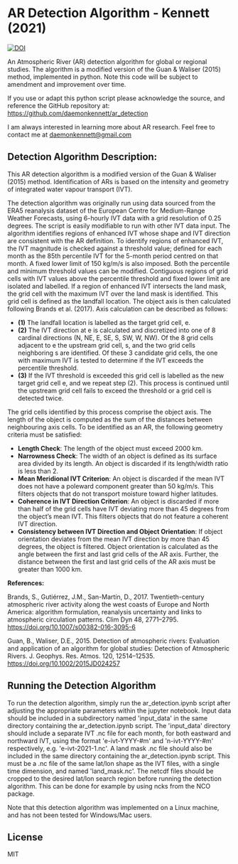 # AR Detection Algorithm - Kennett (2021)

[![DOI](https://zenodo.org/badge/392864728.svg)](https://zenodo.org/badge/latestdoi/392864728)

An Atmospheric River (AR) detection algorithm for global or regional studies. The algorithm is a modified version of the Guan & Waliser (2015) method, implemented in python. Note this code will be subject to amendment and improvement over time.

If you use or adapt this python script please acknowledge the source, and reference the GitHub repository at: https://github.com/daemonkennett/ar_detection

I am always interested in learning more about AR research. Feel free to contact me at daemonkennett@gmail.com

## Detection Algorithm Description:

This AR detection algorithm is a modified version of the Guan & Waliser (2015) method. Identification of ARs is based on the intensity and geometry of integrated water vapour transport (IVT). 

The detection algorithm was originally run using data sourced from the ERA5 reanalysis dataset of the European Centre for Medium-Range Weather Forecasts, using 6-hourly IVT data with a grid resolution of 0.25 degrees. The script is easily modifiable to run with other IVT data input. The algorithm identifies regions of enhanced IVT whose shape and IVT direction are consistent with the AR definition. To identify regions of enhanced IVT, the IVT magnitude is checked against a threshold value; defined for each month as the 85th percentile IVT for the 5-month period centred on that month. A fixed lower limit of 150 kg/m/s is also imposed. Both the percentile and minimum threshold values can be modified. Contiguous regions of grid cells with IVT values above the percentile threshold and fixed lower limit are isolated and labelled. If a region of enhanced IVT intersects the land mask, the grid cell with the maximum IVT over the land mask is identified. This grid cell is defined as the landfall location. The object axis is then calculated following Brands et al. (2017). Axis calculation can be described as follows:

- **(1)** The landfall location is labelled as the target grid cell, e.
- **(2)** The IVT direction at e is calculated and discretized into one of 8 cardinal directions (N, NE, E, SE, S, SW, W, NW). Of the 8 grid cells adjacent to e the upstream grid cell, s, and the two grid cells neighboring s are identified. Of these 3 candidate grid cells, the one with maximum IVT is tested to determine if the IVT exceeds the percentile threshold.
- **(3)** If the IVT threshold is exceeded this grid cell is labelled as the new target grid cell e, and we repeat step (2). This process is continued until the upstream grid cell fails to exceed the threshold or a grid cell is detected twice.

The grid cells identified by this process comprise the object axis. The length of the object is computed as the sum of the distances between neighbouring axis cells. To be identified as an AR, the following geometry criteria must be satisfied:

- **Length Check**: The length of the object must exceed 2000 km.
- **Narrowness Check**: The width of an object is defined as its surface area divided by its length. An object is discarded if its length/width ratio is less than 2.
- **Mean Meridional IVT Criterion**: An object is discarded if the mean IVT does not have a poleward component greater than 50 kg/m/s. This filters objects that do not transport moisture toward higher latitudes.
- **Coherence in IVT Direction Criterion**: An object is discarded if more than half of the grid cells have IVT deviating more than 45 degrees from the object’s mean IVT. This filters objects that do not feature a coherent IVT direction.
- **Consistency between IVT Direction and Object Orientation**: If object orientation deviates from the mean IVT direction by more than 45 degrees, the object is filtered. Object orientation is calculated as the angle between the first and last grid cells of the AR axis. Further, the distance between the first and last grid cells of the AR axis must be greater than 1000 km.

**References:**

Brands, S., Gutiérrez, J.M., San-Martín, D., 2017. Twentieth-century atmospheric river activity along the west coasts of Europe and North America: algorithm formulation, reanalysis uncertainty and links to atmospheric circulation patterns. Clim Dyn 48, 2771–2795. https://doi.org/10.1007/s00382-016-3095-6

Guan, B., Waliser, D.E., 2015. Detection of atmospheric rivers: Evaluation and application of an algorithm for global studies: Detection of Atmospheric Rivers. J. Geophys. Res. Atmos. 120, 12514–12535. https://doi.org/10.1002/2015JD024257

## Running the Detection Algorithm

To run the detection algorithm, simply run the ar\_detection.ipynb script after adjusting the appropriate parameters within the jupyter notebook. Input data should be included in a subdirectory named 'input\_data' in the same directory containing the ar\_detection.ipynb script. The 'input_data' directory 
should include a separate IVT .nc file for each month, for both  eastward and northward IVT, using the format 'e-ivt-YYYY-#m' and 'n-ivt-YYYY-#m' respectively, e.g. 'e-ivt-2021-1.nc'. A land mask .nc file should also be included in the same directory containing the ar\_detection.ipynb script. This must be a .nc file of the same lat/lon shape as the IVT files, with a single time dimension, and named 'land_mask.nc'. The netcdf files should be cropped to the desired lat/lon search region before running the detection algorithm. This can be done for example by using ncks from the NCO package.

Note that this detection algorithm was implemented on a Linux machine, and has not been tested for Windows/Mac users.

## License

MIT
